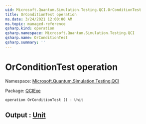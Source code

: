 ```yaml
---
uid: Microsoft.Quantum.Simulation.Testing.QCI.OrConditionTest
title: OrConditionTest operation
ms.date: 3/24/2021 12:00:00 AM
ms.topic: managed-reference
qsharp.kind: operation
qsharp.namespace: Microsoft.Quantum.Simulation.Testing.QCI
qsharp.name: OrConditionTest
qsharp.summary: ''
---
```


# OrConditionTest operation

Namespace: [Microsoft.Quantum.Simulation.Testing.QCI](xref:Microsoft.Quantum.Simulation.Testing.QCI)

Package: [QCIExe](https://nuget.org/packages/QCIExe)




```qsharp
operation OrConditionTest () : Unit
```


## Output : [Unit](xref:microsoft.quantum.lang-ref.unit)


